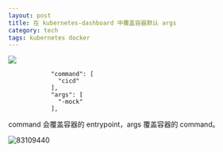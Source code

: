 ```yaml
---
layout: post
title: 在 kubernetes-dashboard 中覆盖容器默认 args
category: tech
tags: kubernetes docker
---
```

![](https://cdn.kelu.org/blog/tags/k8s.jpg)

```
			"command": [
              "cicd"
            ],
            "args": [
              "-mock"
            ],
```

command 会覆盖容器的 entrypoint，args 覆盖容器的 command。

![83109440](C:\Users\lenovo\Pictures\0831094407.jpg)